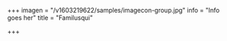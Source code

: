 +++
imagen = "/v1603219622/samples/imagecon-group.jpg"
info = "Info goes her"
title = "Familusqui"

+++
